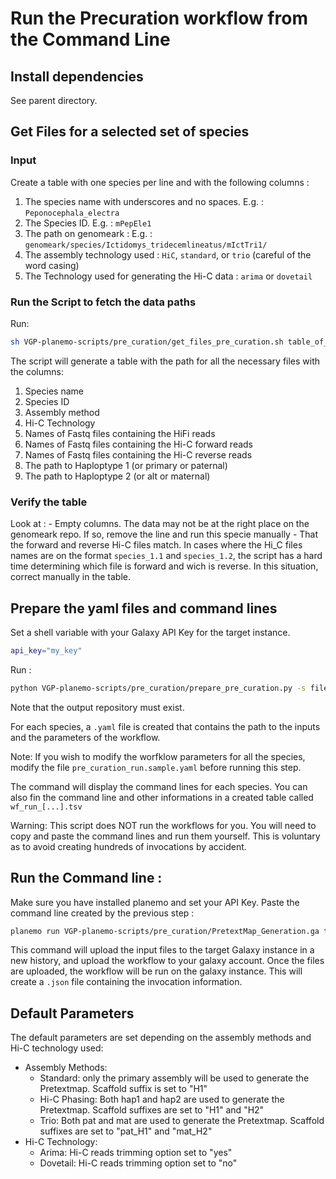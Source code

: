 # Run the Precuration workflow from the Command Line

## Install dependencies

See parent directory. 

## Get Files for a selected set of species

### Input 

Create a table with one species per line and with the following columns :
1. The species name with underscores and no spaces. E.g. : `Peponocephala_electra`
2. The Species ID. E.g. : `mPepEle1`
3. The path on genomeark : E.g. : `genomeark/species/Ictidomys_tridecemlineatus/mIctTri1/`
4. The assembly technology used : `HiC`, `standard`, or `trio` (careful of the word casing)
5. The Technology used for generating the Hi-C data : `arima` or `dovetail`

### Run the Script to fetch the data paths

Run: 

```bash
sh VGP-planemo-scripts/pre_curation/get_files_pre_curation.sh table_of_species.tsv  output.tsv 

```

The script will generate a table with the path for all the necessary files with the columns:
1. Species name
2. Species ID
3. Assembly method
4. Hi-C Technology
5. Names of Fastq files containing the HiFi reads
6. Names of Fastq files containing the Hi-C forward reads
7. Names of Fastq files containing the Hi-C reverse reads
8. The path to  Haploptype 1 (or primary or paternal)
9. The path to  Haploptype 2 (or alt or maternal)


### Verify the table

Look at :
	- Empty columns. The data may not be at the right place on the genomeark repo. If so, remove the line and run this specie manually
	- That the forward and reverse Hi-C files match. In cases where the Hi_C files names are on the format `species_1.1` and `species_1.2`, the script has a hard time determining which file is forward and wich is reverse. In this situation, correct manually in the table. 

## Prepare the yaml files and command lines

Set a shell variable with your Galaxy API Key for the target instance. 

```bash
api_key="my_key"
```
Run :

```bash
python VGP-planemo-scripts/pre_curation/prepare_pre_curation.py -s files_table.tsv -g https://vgp.usegalaxy.org/ -d output_repository -a api_key

```
Note that the output repository must exist.

For each species, a `.yaml` file is created that contains the path to the inputs and the parameters of the workflow. 

Note: If you wish to modify the worfklow parameters for all the species, modify the file `pre_curation_run.sample.yaml` before running this step.

The command will display the command lines for each species. You can also fin the command line and other informations in a created table called `wf_run_[...].tsv`

Warning: This script does NOT run the workflows for you. You will need to copy and paste the command lines and run them yourself. This is voluntary as to avoid creating hundreds of invocations by accident.  

## Run the Command line : 

Make sure you have installed planemo and set your API Key.
Paste the command line created by the previous step : 

```bash
planemo run VGP-planemo-scripts/pre_curation/PretextMap_Generation.ga test_run/pre_curation_mPlaHel1.yaml --engine external_galaxy --galaxy_url https://vgp.usegalaxy.org/ --galaxy_user_key $MAINKEY --history_name mPlaHel1 --no_wait --test_output_json test_run/pre_curation_invocation_mPlaHel1.json &
```

This command will upload the input files to the target Galaxy instance in a new history, and upload the workflow to your galaxy account. 
Once the files are uploaded, the workflow will be run on the galaxy instance.
This will create a `.json` file containing the invocation information. 


## Default Parameters

The default parameters are set depending on the assembly methods and Hi-C technology used: 
- Assembly Methods:
  - Standard: only the primary assembly will be used to generate the Pretextmap. Scaffold suffix is set to "H1"
  - Hi-C Phasing:  Both hap1 and hap2 are used to generate the Pretextmap. Scaffold suffixes are set to "H1" and "H2"
  - Trio:  Both pat and mat are used to generate the Pretextmap. Scaffold suffixes are set to "pat_H1" and "mat_H2"
- Hi-C Technology:
  - Arima: Hi-C reads trimming option set to "yes"
  - Dovetail:  Hi-C reads trimming option set to "no"